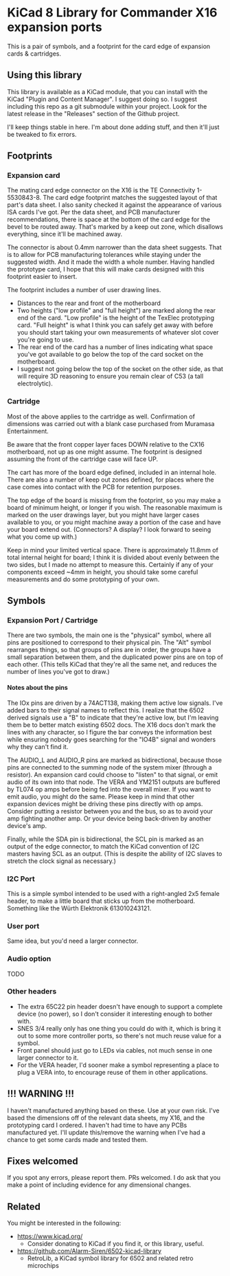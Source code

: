 # KiCad 8 Library for Commander X16 expansion ports

This is a pair of symbols, and a footprint for the card edge
of expansion cards & cartridges.

## Using this library

This library is available as a KiCad module, that you can install
with the KiCad "Plugin and Content Manager". I suggest doing so.
I suggest including this repo as a git submodule within your project.
Look for the latest release in the "Releases" section of the Github
project.

I'll keep things stable in here. I'm about done adding stuff, and then
it'll just be tweaked to fix errors.

## Footprints

### Expansion card

The mating card edge connector on the X16 is the TE Connectivity
1-5530843-8. The card edge footprint matches the suggested layout
of that part's data sheet. I also sanity checked it against the
appearance of various ISA cards I've got. Per the data sheet, and
PCB manufacturer recommendations, there is space at the bottom of
the card edge for the bevel to be routed away. That's marked by
a keep out zone, which disallows everything, since it'll be machined
away.

The connector is about 0.4mm narrower than the data sheet suggests.
That is to allow for PCB manufacturing tolerances while staying under
the suggested width. And it made the width a whole number. Having
handled the prototype card, I hope that this will make cards designed
with this footprint easier to insert.

The footprint includes a number of user drawing lines.
* Distances to the rear and front of the motherboard
* Two heights ("low profile" and "full height") are marked along the
  rear end of the card. "Low profile" is the height of the TexElec
  prototyping card. "Full height" is what I think you can safely get
  away with before you should start taking your own measurements of
  whatever slot cover you're going to use.
* The rear end of the card has a number of lines indicating what space
  you've got available to go below the top of the card socket on the
  motherboard.
* I suggest not going below the top of the socket on the
  other side, as that will require 3D reasoning to ensure you remain
  clear of C53 (a tall electrolytic).

### Cartridge

Most of the above applies to the cartridge as well. Confirmation of
dimensions was carried out with a blank case purchased from Muramasa
Entertainment.

Be aware that the front copper layer faces DOWN relative to the CX16
motherboard, not up as one might assume. The footprint is designed
assuming the front of the cartridge case will face UP.

The cart has more of the board edge defined, included in an internal
hole.  There are also a number of keep out zones defined, for places
where the case comes into contact with the PCB for retention purposes.

The top edge of the board is missing from the footprint, so you may
make a board of minimum height, or longer if you wish. The reasonable
maximum is marked on the user drawings layer, but you might have
larger cases available to you, or you might machine away a portion of
the case and have your board extend out. (Connectors? A display?  I
look forward to seeing what you come up with.)

Keep in mind your limited vertical space. There is approximately
11.8mm of total internal height for board; I think it is divided about
evenly between the two sides, but I made no attempt to measure
this. Certainly if any of your components exceed ~4mm in height, you
should take some careful measurements and do some prototyping of your
own.

## Symbols

### Expansion Port / Cartridge

There are two symbols, the main one is the "physical" symbol, where
all pins are positioned to correspond to their physical pin. The "Alt"
symbol rearranges things, so that groups of pins are in order, the
groups have a small separation between them, and the duplicated power
pins are on top of each other. (This tells KiCad that they're all the
same net, and reduces the number of lines you've got to draw.)

#### Notes about the pins

The IOx pins are driven by a 74ACT138, making them active low signals.
I've added bars to their signal names to reflect this. I realize that
the 6502 derived signals use a "B" to indicate that they're active
low, but I'm leaving them be to better match existing 6502 docs.
The X16 docs don't mark the lines with any character, so I figure the
bar conveys the information best while ensuring nobody goes searching
for the "IO4B" signal and wonders why they can't find it.

The AUDIO_L and AUDIO_R pins are marked as bidirectional, because
those pins are connected to the summing node of the system mixer
(through a resistor). An expansion card could choose to "listen" to
that signal, or emit audio of its own into that node.  The VERA and
YM2151 outputs are buffered by TL074 op amps before being fed into the
overall mixer. If you want to emit audio, you might do the same.
Please keep in mind that other expansion devices might be driving
these pins directly with op amps. Consider putting a resistor between
you and the bus, so as to avoid your amp fighting another amp. Or
your device being back-driven by another device's amp.

Finally, while the SDA pin is bidirectional, the SCL pin is marked as
an output of the edge connector, to match the KiCad convention of I2C
masters having SCL as an output. (This is despite the ability of I2C
slaves to stretch the clock signal as necessary.)

### I2C Port

This is a simple symbol intended to be used with a right-angled
2x5 female header, to make a little board that sticks up from the
motherboard. Something like the Würth Elektronik 613010243121.

### User port

Same idea, but you'd need a larger connector.

### Audio option

TODO

### Other headers

* The extra 65C22 pin header doesn't have enough to support a complete
  device (no power), so I don't consider it interesting enough to
  bother with.
* SNES 3/4 really only has one thing you could do with it, which is
  bring it out to some more controller ports, so there's not much
  reuse value for a symbol.
* Front panel should just go to LEDs via cables, not much sense in one
  larger connector to it.
* For the VERA header, I'd sooner make a symbol representing a place
  to plug a VERA into, to encourage reuse of them in other applications.

## !!! WARNING !!!

I haven't manufactured anything based on these. Use at your own risk.
I've based the dimensions off of the relevant data sheets, my X16, and
the prototyping card I ordered. I haven't had time to have any PCBs
manufactured yet. I'll update this/remove the warning when I've had
a chance to get some cards made and tested them.

## Fixes welcomed

If you spot any errors, please report them. PRs welcomed.
I do ask that you make a point of including evidence for any
dimensional changes.

## Related

You might be interested in the following:

* https://www.kicad.org/
  * Consider donating to KiCad if you find it, or this library, useful.
* https://github.com/Alarm-Siren/6502-kicad-library
  * RetroLib, a KiCad symbol library for 6502 and related retro microchips
